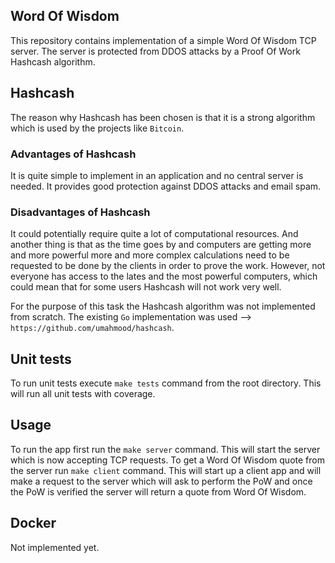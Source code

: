 ## Word Of Wisdom
This repository contains implementation of a simple Word Of Wisdom TCP server. The server is protected from 
DDOS attacks by a Proof Of Work Hashcash algorithm.

## Hashcash
The reason why Hashcash has been chosen is that it is a strong algorithm which is used by the projects like `Bitcoin`.

### Advantages of Hashcash
It is quite simple to implement in an application and no central server is needed. It provides good protection 
against DDOS attacks and email spam.

### Disadvantages of Hashcash
It could potentially require quite a lot of computational resources. And another thing is that as the time goes by and 
computers are getting more and more powerful more and more complex calculations need to be requested to be done by the 
clients in order to prove the work. However, not everyone has access to the lates and the most powerful computers, which 
could mean that for some users Hashcash will not work very well.

For the purpose of this task the Hashcash algorithm was not implemented from scratch. The existing `Go` implementation 
was used --> `https://github.com/umahmood/hashcash`.

## Unit tests
To run unit tests execute `make tests` command from the root directory. This will run all unit tests with coverage.

## Usage
To run the app first run the `make server` command. This will start the server which is now accepting TCP requests.
To get a Word Of Wisdom quote from the server run `make client` command. This will start up a client app and will 
make a request to the server which will ask to perform the PoW and once the PoW is verified the server will return 
a quote from Word Of Wisdom.

## Docker
Not implemented yet.